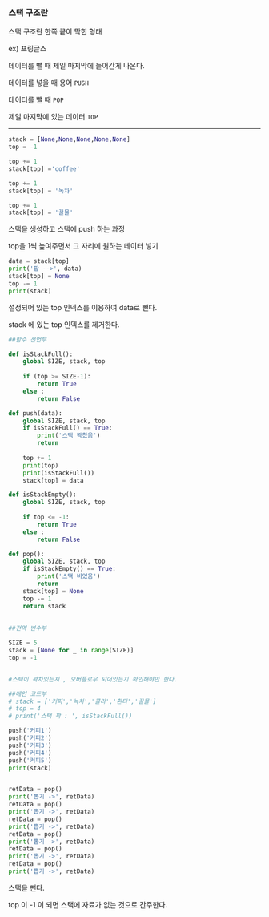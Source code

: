 ### 스택 구조란



스택 구조란 한쪽 끝이 막힌 형태

ex) 프링글스



데이터를 뺄 때 제일 마지막에 들어간게 나온다.



데이터를 넣을 때 용어 `PUSH` 

데이터를 뺄 때 `POP` 

제일 마지막에 있는 데이터 `TOP` 



<hr>



```python
stack = [None,None,None,None,None]
top = -1

top += 1
stack[top] ='coffee'

top += 1
stack[top] = '녹차'

top += 1
stack[top] = '꿀물'

```



스택을 생성하고 스택에 push 하는 과정

top을 1씩 높여주면서 그 자리에 원하는 데이터 넣기



```python
data = stack[top]
print('팝 -->', data)
stack[top] = None
top -= 1
print(stack)
```



설정되어 있는 top 인덱스를 이용하여 data로 뺀다.

stack 에 있는 top 인덱스를 제거한다.



```python
##함수 선언부

def isStackFull():
    global SIZE, stack, top
    
    if (top >= SIZE-1):
        return True
    else :
        return False

def push(data):
    global SIZE, stack, top
    if isStackFull() == True:
        print('스택 꽉찼음')
        return
    
    top += 1
    print(top)
    print(isStackFull())
    stack[top] = data

def isStackEmpty():
    global SIZE, stack, top
    
    if top <= -1:
        return True
    else :
        return False

def pop():
    global SIZE, stack, top
    if isStackEmpty() == True:
        print('스택 비었음')
        return
    stack[top] = None
    top -= 1
    return stack
    
    
##전역 변수부

SIZE = 5
stack = [None for _ in range(SIZE)]
top = -1


#스택이 꽉차있는지 , 오버플로우 되어있는지 확인해야만 한다.

##메인 코드부
# stack = ['커피','녹차','콜라','환타','꿀물']
# top = 4
# print('스택 꽉 : ', isStackFull())

push('커피1')
push('커피2')
push('커피3')
push('커피4')
push('커피5')
print(stack)


retData = pop()
print('뽑기 ->', retData)
retData = pop()
print('뽑기 ->', retData)
retData = pop()
print('뽑기 ->', retData)
retData = pop()
print('뽑기 ->', retData)
retData = pop()
print('뽑기 ->', retData)
retData = pop()
print('뽑기 ->', retData)


```



스택을 뺀다.

top 이 -1 이 되면 스택에 자료가 없는 것으로 간주한다.

